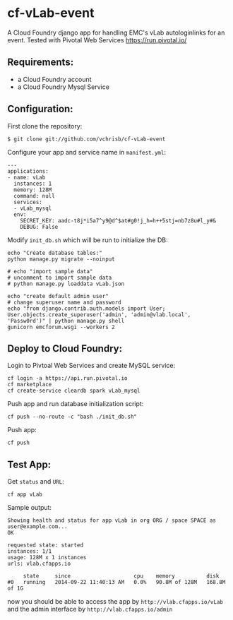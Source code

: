 cf-vLab-event
==========
A Cloud Foundry django app for handling EMC's vLab autologinlinks for an event. Tested with Pivotal Web Services https://run.pivotal.io/ 

Requirements:
-------------
* a Cloud Foundry account
* a Cloud Foundry Mysql Service

Configuration:
-------------

First clone the repository:

    $ git clone git://github.com/vchrisb/cf-vLab-event

Configure your app and service name in ``manifest.yml``:

    ---
    applications:
    - name: vLab
      instances: 1
      memory: 128M
      command: null
      services:
      - vLab_mysql
      env:
        SECRET_KEY: aadc-t8j*i5a7^y9@d^$at#g0!j_h=h++5stj=nb7z8u#l_y#&
        DEBUG: False

Modify ``init_db.sh`` which will be run to initialize the DB:

    echo "Create database tables:"
    python manage.py migrate --noinput

    # echo "import sample data"
    # uncomment to import sample data
    # python manage.py loaddata vLab.json

    echo "create default admin user"
    # change superuser name and password
    echo "from django.contrib.auth.models import User; User.objects.create_superuser('admin', 'admin@vlab.local', 'Passw0rd')" | python manage.py shell
    gunicorn emcforum.wsgi --workers 2

Deploy to Cloud Foundry:
-------------

Login to Pivtoal Web Services and create MySQL service:

    cf login -a https://api.run.pivotal.io
    cf marketplace
    cf create-service cleardb spark vLab_mysql

Push app and run database initialization script:

    cf push --no-route -c "bash ./init_db.sh"
    
Push app:

    cf push

Test App:
-------------

Get ``status`` and ``URL``:

    cf app vLab
    
Sample output:

    Showing health and status for app vLab in org ORG / space SPACE as user@example.com...
    OK
    
    requested state: started
    instances: 1/1
    usage: 128M x 1 instances
    urls: vlab.cfapps.io
    
         state     since                    cpu    memory          disk
    #0   running   2014-09-22 11:40:13 AM   0.0%   90.8M of 128M   168.8M of 1G


    
now you should be able to access the app by ``http://vlab.cfapps.io/vLab``
and the admin interface by ``http://vlab.cfapps.io/admin``
